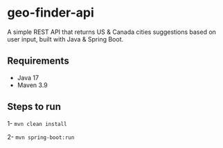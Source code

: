# geo-finder-api

A simple REST API that returns US & Canada cities suggestions based on user input, built with Java & Spring Boot.

## Requirements
- Java 17
- Maven 3.9

## Steps to run
1- `mvn clean install`

2- `mvn spring-boot:run`
